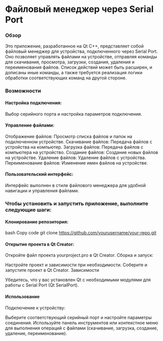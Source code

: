 

# Файловый менеджер через Serial Port

### Обзор

Это приложение, разработанное на Qt C++, представляет собой файловый менеджер для устройства, подключенного через Serial Port. Оно позволяет управлять файлами на устройстве, отправляя команды для скачивания, просмотра, загрузки, создания, удаления и переименования файлов. Список действий может быть расширен, и дописаны иные команды, а также требуется реализация логики обработки соответствующих команд на другой стороне. 

### Возможности

#### Настройка подключения:

Выбор серийного порта и настройка параметров подключения.

#### Управление файлами:

Отображение файлов: Просмотр списка файлов и папок на подключенном устройстве.
Скачивание файлов: Передача файлов с устройства на компьютер.
Загрузка файлов: Передача файлов с компьютера на устройство.
Создание файлов: Создание новых файлов на устройстве.
Удаление файлов: Удаление файлов с устройства.
Переименование файлов: Изменение имен файлов на устройстве.

#### Пользовательский интерфейс:

Интерфейс выполнен в стиле файлового менеджера для удобной навигации и управления файлами.


### Чтобы установить и запустить приложение, выполните следующие шаги:

#### Клонирование репозитория:

bash
Copy code
git clone https://github.com/yourusername/your-repo.git

#### Открытие проекта в Qt Creator:

Откройте файл проекта yourproject.pro в Qt Creator.
Сборка и запуск:

Настройте проект и зависимости при необходимости.
Соберите и запустите проект в Qt Creator.
Зависимости

Убедитесь, что у вас установлен Qt с необходимыми модулями для работы с Serial Port (Qt SerialPort).

#### Использование

Подключение к устройству:

Выберите соответствующий серийный порт и настройте параметры соединения.
Используйте панель инструментов или контекстное меню для выполнения операций с файлами (скачивание, загрузка, создание, удаление, переименование).
